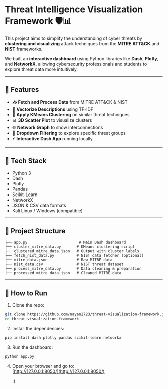 # Threat Intelligence Visualization Framework 🛡️📊

This project aims to simplify the understanding of cyber threats by **clustering and visualizing** attack techniques from the **MITRE ATT&CK** and **NIST** frameworks.

We built an **interactive dashboard** using Python libraries like **Dash**, **Plotly**, and **NetworkX**, allowing cybersecurity professionals and students to explore threat data more intuitively.

---

## 📌 Features

- 📥 **Fetch and Process Data** from MITRE ATT&CK & NIST
- 🔢 **Vectorize Descriptions** using TF-IDF
- 🤖 **Apply KMeans Clustering** on similar threat techniques
- 📊 **3D Scatter Plot** to visualize clusters
- 🌐 **Network Graph** to show interconnections
- 🔎 **Dropdown Filtering** to explore specific threat groups
- ⚡ **Interactive Dash App** running locally

---

## 🧠 Tech Stack

- Python 3  
- Dash  
- Plotly  
- Pandas  
- Scikit-Learn  
- NetworkX  
- JSON & CSV data formats  
- Kali Linux / Windows (compatible)

---

## 📂 Project Structure

```
├── app.py                       # Main Dash dashboard
├── cluster_mitre_data.py       # KMeans clustering script
├── clustered_mitre_data.json   # Output with cluster labels
├── fetch_nist_data.py          # NIST data fetcher (optional)
├── mitre_data.json             # Raw MITRE data
├── nist_data.csv               # NIST threat dataset
├── process_mitre_data.py       # Data cleaning & preparation
├── processed_mitre_data.json   # Cleaned MITRE data
```

---

## 🚀 How to Run

1. Clone the repo:

```bash
git clone https://github.com/nayan2723/threat-visualization-framework.git
cd threat-visualization-framework
```

2. Install the dependencies:

```bash
pip install dash plotly pandas scikit-learn networkx
```

3. Run the dashboard:

```bash
python app.py
```

4. Open your browser and go to:  
   [http://127.0.0.1:8050/](http://127.0.0.1:8050/)




   :)
